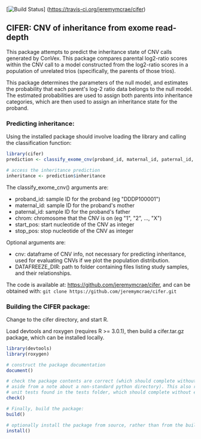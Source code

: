 [![Build Status](https://travis-ci.org/jeremymcrae/cifer.svg?branch=master)]
(https://travis-ci.org/jeremymcrae/cifer)

## CIFER: CNV of inheritance from exome read-depth

This package attempts to predict the inheritance state of CNV calls generated by
ConVex. This package compares parental log2-ratio scores within the CNV call to
a model constructed from the log2-ratio scores in a population of unrelated
trios (specifically, the parents of those trios).

This package determines the parameters of the null model, and estimates the
probability that each parent's log-2 ratio data belongs to the null model. The 
estimated probabilities are used to assign both parents into inheritance
categories, which are then used to assign an inheritance state for the proband.

### Predicting inheritance:
Using the installed package should involve loading the library and calling the
classification function:
```R
library(cifer)
prediction <- classify_exome_cnv(proband_id, maternal_id, paternal_id, chrom, start_pos, stop_pos)

# access the inheritance prediction
inheritance <- prediction$inheritance
```

The classify_exome_cnv() arguments are:
* proband_id: sample ID for the proband (eg "DDDP100001")
* maternal_id: sample ID for the proband's mother
* paternal_id: sample ID for the proband's father
* chrom: chromosome that the CNV is on (eg "1", "2", ..., "X")
* start_pos: start nucleotide of the CNV as integer
* stop_pos: stop nucleotide of the CNV as integer

Optional arguments are:
* cnv: dataframe of CNV info, not necessary for predicting inheritance, used
    for evaluating CNVs if we plot the population distribution.
* DATAFREEZE_DIR: path to folder containing files listing study samples, and
    their relationships.

The code is available at: https://github.com/jeremymcrae/cifer, and can be
obtained with: `git clone https://github.com/jeremymcrae/cifer.git`

### Building the CIFER package:
Change to the cifer directory, and start R.

Load devtools and roxygen (requires R >= 3.0.1), then build a cifer.tar.gz
package, which can be installed locally.
```R
library(devtools)
library(roxygen)

# construct the package documentation
document()

# check the package contents are correct (which should complete without errors,
# aside from a note about a non-standard python directory). This also runs the
# unit tests found in the tests folder, which should complete without error.
check()

# Finally, build the package:
build()

# optionally install the package from source, rather than from the built package
install()
```
